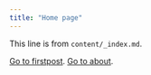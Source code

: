 ```yaml
---
title: "Home page"
---
```


This line is from `content/_index.md`.

[Go to firstpost](/firstpost/).
[Go to about](/about/).
